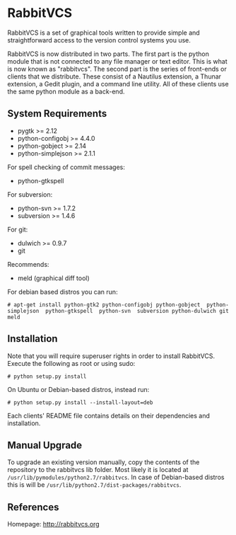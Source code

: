 RabbitVCS
=========

RabbitVCS is a set of graphical tools written to provide simple and 
straightforward access to the version control systems you use.

RabbitVCS is now distributed in two parts.  The first part is the python module
that is not connected to any file manager or text editor.  This is what is now 
known as "rabbitvcs".  The second part is the series of front-ends or clients
that we distribute.  These consist of a Nautilus extension, a Thunar extension,
a Gedit plugin, and a command line utility.  All of these clients use the same
python module as a back-end.


System Requirements
-------------------
* pygtk             >= 2.12
* python-configobj  >= 4.4.0
* python-gobject    >= 2.14
* python-simplejson >= 2.1.1

For spell checking of commit messages:
* python-gtkspell

For subversion:
* python-svn >= 1.7.2
* subversion >= 1.4.6

For git:
* dulwich >= 0.9.7
* git

Recommends:
* meld (graphical diff tool)


For debian based distros you can run: 
```
# apt-get install python-gtk2 python-configobj python-gobject  python-simplejson  python-gtkspell  python-svn  subversion python-dulwich git meld
```

Installation
------------
Note that you will require superuser rights in order to install RabbitVCS.
Execute the following as root or using sudo:
```
# python setup.py install
```

On Ubuntu or Debian-based distros, instead run:
```
# python setup.py install --install-layout=deb
```

Each clients' README file contains details on their dependencies and installation.

Manual Upgrade
--------------
To upgrade an existing version manually, copy the contents of the repository to the rabbitvcs lib folder.
Most likely it is located at `/usr/lib/pymodules/python2.7/rabbitvcs`. In case of Debian-based distros this is will be `/usr/lib/python2.7/dist-packages/rabbitvcs`.

References
----------
Homepage: http://rabbitvcs.org

